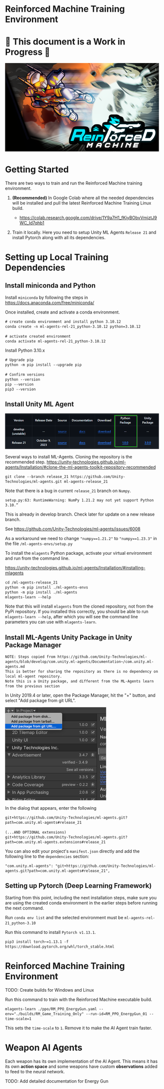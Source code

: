 # Reinforced Machine Training Environment

# 🚧 This document is a Work in Progress 🚧

![Main_Small_Mech_v1.png](images%2FMain_Small_Mech_v1.png)

# Getting Started
There are two ways to train and run the Reinforced Machine training environment.

1. **(Recommended)** In Google Colab where all the needed dependencies will be installed and pull the
latest Reinforced Machine Training Linux build.
   - https://colab.research.google.com/drive/1Y9a7H1_fKiyBObvVmjztJ9WC_Id7qhb1

2. Train it locally. Here you need to setup Unity ML Agents `Release 21` and install
Pytorch along with all its dependencies.

#  Setting up Local Training Dependencies

## Install miniconda and Python
Install `miniconda` by following the steps in https://docs.anaconda.com/free/miniconda/

Once installed, create and activate a conda environment.

```
# create conda environment and install python 3.10.12
conda create -n ml-agents-rel-21_python-3.10.12 python=3.10.12

# activate created environment
conda activate ml-agents-rel-21_python-3.10.12
```

Install Python 3.10.x

```
# Upgrade pip
python -m pip install --upgrade pip

# Confirm versions
python --version
pip --version
pip3 --version
```

## Install Unity ML Agent

![mlagents-dependencies.png](images%2Fmlagents-dependencies.png)

Several ways to install ML-Agents. Cloning the repository is the recommended step.
https://unity-technologies.github.io/ml-agents/Installation/#clone-the-ml-agents-toolkit-repository-recommended 

```
git clone --branch release_21 https://github.com/Unity-Technologies/ml-agents.git ml-agents-release_21
```

Note that there is a bug in current `release_21` branch on `Numpy`.

```
setup.py:63: RuntimeWarning: NumPy 1.21.2 may not yet support Python 3.10.”
```

This is already in develop branch. Check later for update on a new release branch.

See https://github.com/Unity-Technologies/ml-agents/issues/6008

As a workaround we need to change `"numpy==1.21.2"` to `"numpy==1.23.3"` in the file 
`/ml-agents-envs/setup.py`

To install the `mlagents` Python package, activate your virtual environment and run from the command line.

https://unity-technologies.github.io/ml-agents/Installation/#installing-mlagents

```
cd /ml-agents-release_21
python -m pip install ./ml-agents-envs
python -m pip install ./ml-agents
mlagents-learn --help
```

Note that this will install `mlagents` from the cloned repository, not from the PyPi repository.
If you installed this correctly, you should be able to run `mlagents-learn --help`, after which 
you will see the command line parameters you can use with `mlagents-learn`.

## Install ML-Agents Unity Package in Unity Package Manager

```
NOTE: Steps copied from https://github.com/Unity-Technologies/ml-agents/blob/develop/com.unity.ml-agents/Documentation~/com.unity.ml-agents.md  
This is better for sharing the repository as there is no dependency on local ml-agent repository.
Note this is a Unity package, and different from the ML-Agents learn from the previous section
```

In Unity 2019.4 or later, open the Package Manager, hit the "+" button, and select "Add package from git URL".

![unity_package_manager_git_url.png](images%2Funity_package_manager_git_url.png)

In the dialog that appears, enter the following

```
git+https://github.com/Unity-Technologies/ml-agents.git?path=com.unity.ml-agents#release_21

(...AND OPTIONAL extensions)
git+https://github.com/Unity-Technologies/ml-agents.git?path=com.unity.ml-agents.extensions#release_21
```

You can also edit your project's `manifest.json` directly and add the following line to the `dependencies` section:

```
"com.unity.ml-agents": "git+https://github.com/Unity-Technologies/ml-agents.git?path=com.unity.ml-agents#release_21",
```

## Setting up Pytorch (Deep Learning Framework)

Starting from this point, including the next installation steps, make sure you are using 
the created conda environment in the earlier steps before running the next command.

Run `conda env list` and the selected environment must be `ml-agents-rel-21_python-3.10`

Run this command to install `Pytorch v1.13.1`.

```
pip3 install torch~=1.13.1 -f https://download.pytorch.org/whl/torch_stable.html
```

# Reinforced Machine Training Environment
TODO: Create builds for Windows and Linux

Run this command to train with the Reinforced Machine executable build.

```
mlagents-learn ./ppo/RM_PPO_EnergyGun.yaml --env="./builds/RM_Game_Training_Only" --run-id=RM_PPO_EnergyGun_01 --time-scale=1
```

This sets the `time-scale` to `1`. Remove it to make the AI Agent train faster.

# Weapon AI Agents

Each weapon has its own implementation of the AI Agent. This means it has its own **action space** and some weapons have
custom **observations** added to feed to the neural network.

TODO: Add detailed documentation for Energy Gun


